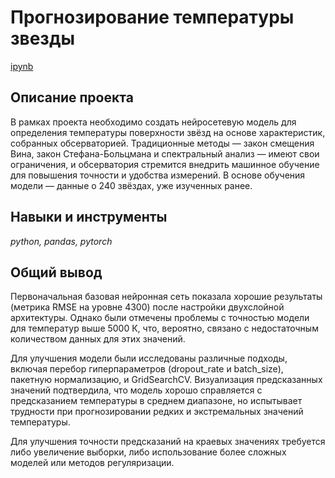 # Прогнозирование температуры звезды

[ipynb](p13_portfolio.ipynb)

## Описание проекта

В рамках проекта необходимо создать нейросетевую модель для определения температуры поверхности звёзд на основе характеристик, собранных обсерваторией. Традиционные методы — закон смещения Вина, закон Стефана-Больцмана и спектральный анализ — имеют свои ограничения, и обсерватория стремится внедрить машинное обучение для повышения точности и удобства измерений. В основе обучения модели — данные о 240 звёздах, уже изученных ранее.

## Навыки и инструменты
*python, pandas, pytorch*

## Общий вывод

Первоначальная базовая нейронная сеть показала хорошие результаты (метрика RMSE на уровне 4300) после настройки двухслойной архитектуры. Однако были отмечены проблемы с точностью модели для температур выше 5000 К, что, вероятно, связано с недостаточным количеством данных для этих значений.

Для улучшения модели были исследованы различные подходы, включая перебор гиперпараметров (dropout_rate и batch_size), пакетную нормализацию, и GridSearchCV. Визуализация предсказанных значений подтвердила, что модель хорошо справляется с предсказанием температуры в среднем диапазоне, но испытывает трудности при прогнозировании редких и экстремальных значений температуры.

Для улучшения точности предсказаний на краевых значениях требуется либо увеличение выборки, либо использование более сложных моделей или методов регуляризации.



